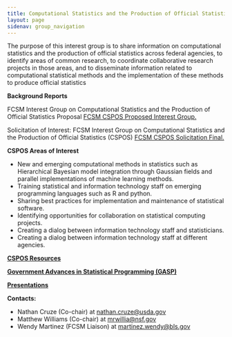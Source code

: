 ```yaml
---
title: Computational Statistics and the Production of Official Statistics (CSPOS)
layout: page
sidenav: group_navigation
---
```

<p>The purpose of this interest group is to share information on computational statistics and the production of official statistics across federal agencies, to identify areas of common research, to coordinate collaborative research projects in those areas, and to disseminate information related to computational statistical methods and the implementation of these methods to produce official statistics</p>
<p><strong>Background Reports</strong></p>
<p>FCSM Interest Group on Computational Statistics and the Production of Official Statistics Proposal <a href="{{site.baseurl}}/assets/files/docs/FCSM_CSPOS_Proposed_Interest_Group.pdf" target="_blank">FCSM CSPOS Proposed Interest Group.</a> </p>
<p>Solicitation of Interest: FCSM Interest Group on Computational Statistics and the Production of Official Statistics (CSPOS) <a href="{{site.baseurl}}/assets/files/docs/FCSM_CSPOS_Solicitation_Final.pdf" target="_blank">FCSM CSPOS Solicitation Final.</a> </p>
<p><strong>CSPOS Areas of Interest</strong></p>
<ul>
  <li>New and emerging computational methods in statistics such as Hierarchical Bayesian model integration through Gaussian fields and parallel implementations of machine learning methods.</li>
  <li>Training statistical and information technology staff on emerging programming languages such as R and python.</li>
  <li>Sharing best practices for implementation and maintenance of statistical software.</li>
  <li>Identifying opportunities for collaboration on statistical computing projects.</li>
  <li>Creating a dialog between information technology staff and statisticians.</li>
  <li>Creating a dialog between information technology staff at different agencies.</li>
</ul>

<p><strong><a href="{{site.baseurl}}/groups/cspos-resources/">CSPOS Resources</a></strong></p>
<p><strong><a href="{{site.baseurl}}/groups/cspos-gasp/">Government Advances in Statistical Programming (GASP)</a></strong></p>
<p><strong><a href="{{site.baseurl}}/groups/cspos-presentations/">Presentations</a></strong></p>

<p><strong>Contacts:</strong></p>
<ul>
  <li>Nathan Cruze (Co-chair) at <a href="mailto:nathan.cruze@nass.usda.gov">nathan.cruze@usda.gov</a></li>
  <li>Matthew Williams (Co-chair) at <a href="mailto:mrwillia@nsf.gov">mrwillia@nsf.gov</a></li>
  <li>Wendy Martinez (FCSM Liaison) at <a href="mailto:martinez.wendy@bls.gov">martinez.wendy@bls.gov</a></li>
</ul>